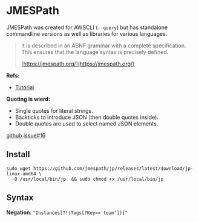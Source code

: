 # JMESPath

JMESPath was created for AWSCLI (`--query`) but has standalone
commandline versions as well as libraries for various languages.

> It is described in an ABNF grammar with a complete specification. This ensures that the language syntax is precisely defined.
>
> [https://jmespath.org/](https://jmespath.org/)

**Refs:**
- [Tutorial](https://jmespath.org/tutorial.html)

**Quoting is wierd:**

- Single quotes for literal strings.
- Backticks to introduce JSON (then double quotes inside).
- Double quotes are used to select named JSON elements.

[github issue#16](https://github.com/jmespath/jp/issues/16#issuecomment-456571273)

## Install

```shell
sudo wget https://github.com/jmespath/jp/releases/latest/download/jp-linux-amd64 \
  -O /usr/local/bin/jp  && sudo chmod +x /usr/local/bin/jp
```

## Syntax

**Negation**:  `"Instances[?!(Tags[?Key=='team'])]"`
